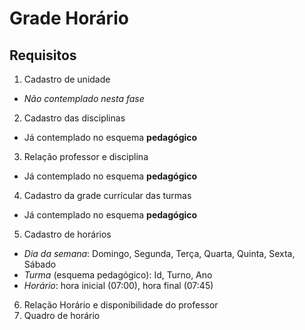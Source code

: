 # Grade Horário

## Requisitos

1. Cadastro de unidade

- *Não contemplado nesta fase*

2. Cadastro das disciplinas
   
- Já contemplado no esquema **pedagógico**
   
3. Relação professor e disciplina

- Já contemplado no esquema **pedagógico**
   
4. Cadastro da grade currícular das turmas

- Já contemplado no esquema **pedagógico**

5. Cadastro de horários

- *Dia da semana*: Domingo, Segunda, Terça, Quarta, Quinta, Sexta, Sábado
- *Turma* (esquema pedagógico): Id, Turno, Ano
- *Horário*: hora inicial (07:00), hora final (07:45)

6. Relação Horário e disponibilidade do professor
7. Quadro de horário